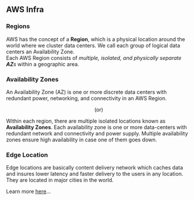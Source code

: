 ## AWS Infra

<!--- #region --->
### Regions
AWS has the concept of a **Region**, which is a physical location around the world where we cluster data centers. We call each group of logical data centers an Availability Zone. <br />
Each AWS Region consists of _multiple, isolated, and physically separate **AZ**s_ within a geographic area.
<!--- #region --->

<!--- #az --->
### Availability Zones
An Availability Zone (AZ) is one or more discrete data centers with redundant power, networking, and connectivity in an AWS Region.

<p align="center">(or)</p>

Within each region, there are multiple isolated locations known as **Availability Zones**. Each availability zone is one or more data-centers with redundant network and connectivity and power supply. Multiple availability zones ensure high availability in case one of them goes down.
<!--- #az --->


<!--- #edgelocation --->
### Edge Location
Edge locations are basically content delivery network which caches data and insures lower latency and faster delivery to the users in any location. They are located in major cities in the world.
<!--- #edgelocation --->

Learn more [here](https://aws.amazon.com/about-aws/global-infrastructure/regions_az/#:~:text=AWS%20has%20the%20concept%20of,AZs%20within%20a%20geographic%20area.)...
